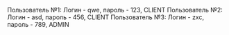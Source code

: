 Пользователь №1: Логин - qwe, пароль - 123, CLIENT
Пользователь №2: Логин - asd, пароль - 456, CLIENT
Пользователь №3: Логин - zxc, пароль - 789, ADMIN
